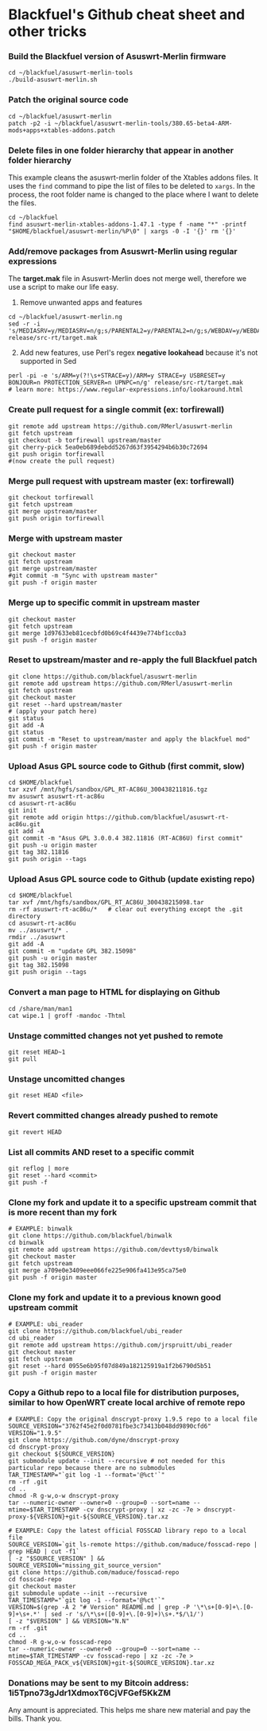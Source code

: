 # Blackfuel's Github cheat sheet and other tricks

### Build the Blackfuel version of Asuswrt-Merlin firmware
```
cd ~/blackfuel/asuswrt-merlin-tools
./build-asuswrt-merlin.sh
```

### Patch the original source code
```
cd ~/blackfuel/asuswrt-merlin
patch -p2 -i ~/blackfuel/asuswrt-merlin-tools/380.65-beta4-ARM-mods+apps+xtables-addons.patch
```

### Delete files in one folder hierarchy that appear in another folder hierarchy
This example cleans the asuswrt-merlin folder of the Xtables addons files.  It uses the `find` command to pipe the list of files to be deleted to `xargs`.  In the process, the root folder name is changed to the place where I want to delete the files.
```
cd ~/blackfuel
find asuswrt-merlin-xtables-addons-1.47.1 -type f -name "*" -printf "$HOME/blackfuel/asuswrt-merlin/%P\0" | xargs -0 -I '{}' rm '{}'
```

### Add/remove packages from Asuswrt-Merlin using regular expressions
The **target.mak** file in Asuswrt-Merlin does not merge well, therefore we use a script to make our life easy.

1. Remove unwanted apps and features
  ```
  cd ~/blackfuel/asuswrt-merlin.ng
  sed -r -i 's/MEDIASRV=y/MEDIASRV=n/g;s/PARENTAL2=y/PARENTAL2=n/g;s/WEBDAV=y/WEBDAV=n/g;s/CLOUDSYNC=y/CLOUDSYNC=n/g;s/DROPBOXCLIENT=y/DROPBOXCLIENT=n/g;s/TIMEMACHINE=y/TIMEMACHINE=n/g;s/MDNS=y/MDNS=n/g;s/BWDPI=y/BWDPI=n/g;s/SWEBDAVCLIENT=y/SWEBDAVCLIENT=n/g;s/SNMPD=y/SNMPD=n/g;s/CLOUDCHECK=y/CLOUDCHECK=n/g;s/DNSFILTER=y/DNSFILTER=n/g;s/HSPOT=y/HSPOT=n/g;s/SMARTSYNCBASE=y/SMARTSYNCBASE=n/g;s/EMAIL=y/EMAIL=n/g;s/NOTIFICATION_CENTER=y/NOTIFICATION_CENTER=n/g;s/NATNL_AICLOUD=y/NATNL_AICLOUD=n/g;s/NATNL_AIHOME=y/NATNL_AIHOME=n/g;s/IFTTT=y/IFTTT=n/g;s/ALEXA=y/ALEXA=n/g;s/LETSENCRYPT=y/LETSENCRYPT=n/g;s/VISUALIZATION=y/VISUALIZATION=n/g;s/WTFAST=y/WTFAST=n/g;s/ROG=y/ROG=n/g;s/MULTICASTIPTV=y/MULTICASTIPTV=n/g;s/QUAGGA=y/QUAGGA=n/g;s/OPTIMIZE_XBOX=y/OPTIMIZE_XBOX=n/g;s/AMAS=y/AMAS=n/g' release/src-rt/target.mak
  ```

2. Add new features, use Perl's regex **negative lookahead** because it's not supported in Sed
  ```
  perl -pi -e 's/ARM=y(?!\s+STRACE=y)/ARM=y STRACE=y USBRESET=y BONJOUR=n PROTECTION_SERVER=n UPNPC=n/g' release/src-rt/target.mak
  # learn more: https://www.regular-expressions.info/lookaround.html
  ```

### Create pull request for a single commit (ex: torfirewall)
```
git remote add upstream https://github.com/RMerl/asuswrt-merlin
git fetch upstream
git checkout -b torfirewall upstream/master
git cherry-pick 5ea0eb689debdd5267d63f3954294b6b30c72694
git push origin torfirewall
#(now create the pull request)
```

### Merge pull request with upstream master (ex: torfirewall)
```
git checkout torfirewall
git fetch upstream
git merge upstream/master
git push origin torfirewall
```

### Merge with upstream master
```
git checkout master
git fetch upstream
git merge upstream/master
#git commit -m "Sync with upstream master"
git push -f origin master
```

### Merge up to specific commit in upstream master
```
git checkout master
git fetch upstream
git merge 1d97633eb81cecbfd0b69c4f4439e774bf1cc0a3
git push -f origin master
```

### Reset to upstream/master and re-apply the full Blackfuel patch
```
git clone https://github.com/blackfuel/asuswrt-merlin
git remote add upstream https://github.com/RMerl/asuswrt-merlin
git fetch upstream
git checkout master
git reset --hard upstream/master
# (apply your patch here)
git status
git add -A
git status
git commit -m "Reset to upstream/master and apply the blackfuel mod"
git push -f origin master
```

### Upload Asus GPL source code to Github (first commit, slow)
```
cd $HOME/blackfuel
tar xzvf /mnt/hgfs/sandbox/GPL_RT-AC86U_300438211816.tgz
mv asuswrt asuswrt-rt-ac86u
cd asuswrt-rt-ac86u
git init
git remote add origin https://github.com/blackfuel/asuswrt-rt-ac86u.git
git add -A
git commit -m "Asus GPL 3.0.0.4 382.11816 (RT-AC86U) first commit"
git push -u origin master
git tag 382.11816
git push origin --tags
```

### Upload Asus GPL source code to Github (update existing repo)
```
cd $HOME/blackfuel
tar xvf /mnt/hgfs/sandbox/GPL_RT_AC86U_300438215098.tar
rm -rf asuswrt-rt-ac86u/*   # clear out everything except the .git directory
cd asuswrt-rt-ac86u
mv ../asuswrt/* .
rmdir ../asuswrt
git add -A
git commit -m "update GPL 382.15098"
git push -u origin master
git tag 382.15098
git push origin --tags
```

### Convert a man page to HTML for displaying on Github
```
cd /share/man/man1
cat wipe.1 | groff -mandoc -Thtml
```

### Unstage committed changes not yet pushed to remote
```
git reset HEAD~1
git pull
```

### Unstage uncomitted changes
```
git reset HEAD <file>
```

### Revert committed changes already pushed to remote
```
git revert HEAD
```

### List all commits AND reset to a specific commit
```
git reflog | more
git reset --hard <commit>
git push -f
```

### Clone my fork and update it to a specific upstream commit that is more recent than my fork
```
# EXAMPLE: binwalk
git clone https://github.com/blackfuel/binwalk
cd binwalk
git remote add upstream https://github.com/devttys0/binwalk
git checkout master
git fetch upstream
git merge a709e0e3409eee066fe225e906fa413e95ca75e0
git push -f origin master
```

### Clone my fork and update it to a previous known good upstream commit
```
# EXAMPLE: ubi_reader
git clone https://github.com/blackfuel/ubi_reader
cd ubi_reader
git remote add upstream https://github.com/jrspruitt/ubi_reader
git checkout master
git fetch upstream
git reset --hard 0955e6b95f07d849a182125919a1f2b6790d5b51
git push -f origin master
```

### Copy a Github repo to a local file for distribution purposes, similar to how OpenWRT create local archive of remote repo
```
# EXAMPLE: Copy the original dnscrypt-proxy 1.9.5 repo to a local file
SOURCE_VERSION="3762f45e2f0d0781fbe3c73413b048dd9890cfd6"
VERSION="1.9.5"
git clone https://github.com/dyne/dnscrypt-proxy
cd dnscrypt-proxy
git checkout ${SOURCE_VERSION}
git submodule update --init --recursive # not needed for this particular repo because there are no submodules
TAR_TIMESTAMP="`git log -1 --format='@%ct'`"
rm -rf .git
cd ..
chmod -R g-w,o-w dnscrypt-proxy
tar --numeric-owner --owner=0 --group=0 --sort=name --mtime=$TAR_TIMESTAMP -cv dnscrypt-proxy | xz -zc -7e > dnscrypt-proxy-${VERSION}+git-${SOURCE_VERSION}.tar.xz
```

```
# EXAMPLE: Copy the latest official FOSSCAD library repo to a local file
SOURCE_VERSION=`git ls-remote https://github.com/maduce/fosscad-repo | grep HEAD | cut -f1`
[ -z "$SOURCE_VERSION" ] && SOURCE_VERSION="missing_git_source_version"
git clone https://github.com/maduce/fosscad-repo
cd fosscad-repo
git checkout master
git submodule update --init --recursive
TAR_TIMESTAMP="`git log -1 --format='@%ct'`"
VERSION=$(grep -A 2 "# Version" README.md | grep -P '\*\s+[0-9]+\.[0-9]+\s+.*' | sed -r 's/\*\s+([0-9]+\.[0-9]+)\s+.*$/\1/')
[ -z "$VERSION" ] && VERSION="N.N"
rm -rf .git
cd ..
chmod -R g-w,o-w fosscad-repo
tar --numeric-owner --owner=0 --group=0 --sort=name --mtime=$TAR_TIMESTAMP -cv fosscad-repo | xz -zc -7e > FOSSCAD_MEGA_PACK_v${VERSION}+git-${SOURCE_VERSION}.tar.xz
```




### Donations may be sent to my Bitcoin address: 1i5Tpno73gJdr1XdmoxT6CjVFGef5KkZM
Any amount is appreciated.  This helps me share new material and pay the bills.  Thank you.
